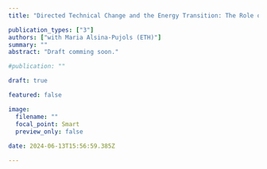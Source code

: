```yaml
---
title: "Directed Technical Change and the Energy Transition: The Role of Storage Technology"

publication_types: ["3"]
authors: ["with Maria Alsina-Pujols (ETH)"]
summary: ""
abstract: "Draft comming soon."

#publication: ""

draft: true

featured: false

image:
  filename: ""
  focal_point: Smart
  preview_only: false
  
date: 2024-06-13T15:56:59.385Z

---
```

